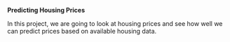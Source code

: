 **Predicting Housing Prices**

In this project, we are going to look at housing prices and see how well we can predict prices based on available housing data.
